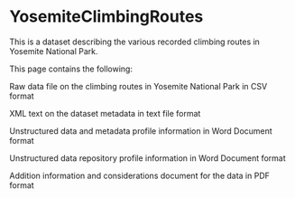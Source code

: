 # YosemiteClimbingRoutes
This is a dataset describing the various recorded climbing routes in Yosemite National Park. 


This page contains the following:


Raw data file on the climbing routes in Yosemite National Park in CSV format


XML text on the dataset metadata in text file format


Unstructured data and metadata profile information in Word Document format


Unstructured data repository profile information in Word Document format


Addition information and considerations document for the data in PDF format
